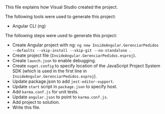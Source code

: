 This file explains how Visual Studio created the project.

The following tools were used to generate this project:
- Angular CLI (ng)

The following steps were used to generate this project:
- Create Angular project with ng: `ng new InsideAngular.GerenciarPedidos --defaults --skip-install --skip-git --no-standalone `.
- Create project file (`InsideAngular.GerenciarPedidos.esproj`).
- Create `launch.json` to enable debugging.
- Create `nuget.config` to specify location of the JavaScript Project System SDK (which is used in the first line in `InsideAngular.GerenciarPedidos.esproj`).
- Update package.json to add `jest-editor-support`.
- Update `start` script in `package.json` to specify host.
- Add `karma.conf.js` for unit tests.
- Update `angular.json` to point to `karma.conf.js`.
- Add project to solution.
- Write this file.
